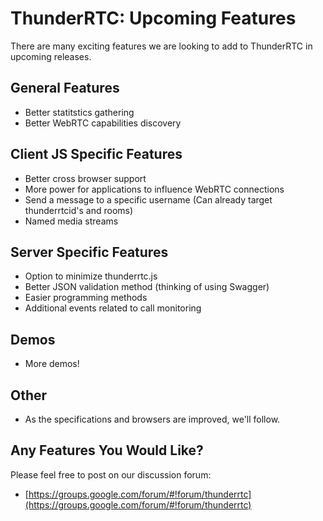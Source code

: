 ThunderRTC: Upcoming Features
==========================

There are many exciting features we are looking to add to ThunderRTC in upcoming releases.


General Features
----------------

 - Better statitstics gathering
 - Better WebRTC capabilities discovery


Client JS Specific Features
---------------------------

 - Better cross browser support
 - More power for applications to influence WebRTC connections
 - Send a message to a specific username (Can already target thunderrtcid's and rooms)
 - Named media streams


Server Specific Features
------------------------

 - Option to minimize thunderrtc.js
 - Better JSON validation method (thinking of using Swagger)
 - Easier programming methods
 - Additional events related to call monitoring
 

Demos
-----

 - More demos!


Other
-----

 - As the specifications and browsers are improved, we'll follow.


Any Features You Would Like?
----------------------------

Please feel free to post on our discussion forum:

 * [https://groups.google.com/forum/#!forum/thunderrtc](https://groups.google.com/forum/#!forum/thunderrtc)
